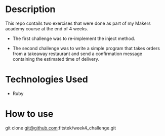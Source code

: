 Description
=========

This repo contails two exercises that were done as part of my Makers academy course at the end of 4 weeks.

* The first challenge was to re-implement the inject method. 

* The second challenge was to write a simple program that takes orders from a takeaway restaurant and send a confirmation message containing the estimated time of delivery.

Technologies Used
=========

* Ruby

How to use
=========

git clone git@github.com:fitstek/week4_challenge.git 